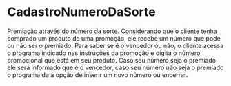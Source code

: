 # CadastroNumeroDaSorte
Premiação através do número da sorte.
Considerando que o cliente tenha comprado um produto de uma promoção, ele recebe um número que pode ou não ser o premiado. Para saber se é o vencedor ou não, o cliente acessa o programa indicado nas instruções da promoção e digita o número promocional que está em seu produto. Caso seu número seja o premiado ele será informado que é o vencedor, caso seu número não seja o premiado o programa da a opção de inserir um novo número ou encerrar.
